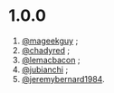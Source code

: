 # 1.0.0

1. [@mageekguy](https://github.com/mageekguy) ;
2. [@chadyred](https://github.com/chadyred) ;
3. [@lemacbacon](https://github.com/lemacbacon) ;
4. [@jubianchi](https://github.com/jubianchi) ;
5. [@jeremybernard1984](https://github.com/jeremybernard1984).
